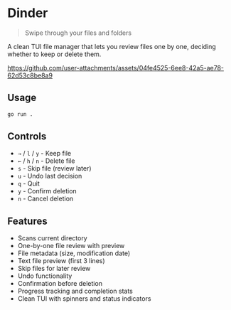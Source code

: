 # Dinder

> Swipe through your files and folders

A clean TUI file manager that lets you review files one by one, deciding whether to keep or delete them.

https://github.com/user-attachments/assets/04fe4525-6ee8-42a5-ae78-62d53c8be8a9

## Usage

```bash
go run .
```

## Controls

- `→` / `l` / `y` - Keep file
- `←` / `h` / `n` - Delete file
- `s` - Skip file (review later)
- `u` - Undo last decision
- `q` - Quit
- `y` - Confirm deletion
- `n` - Cancel deletion

## Features

- Scans current directory
- One-by-one file review with preview
- File metadata (size, modification date)
- Text file preview (first 3 lines)
- Skip files for later review
- Undo functionality
- Confirmation before deletion
- Progress tracking and completion stats
- Clean TUI with spinners and status indicators
